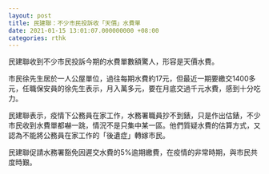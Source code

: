 ```yaml
---
layout: post
title: 民建聯：不少市民投訴收「天價」水費單
date: 2021-01-15 13:01:07.000000000 +08:00
categories: rthk
---
```


民建聯收到不少市民投訴今期的水費單數額驚人，形容是天價水費。

市民徐先生居於一人公屋單位，過往每期水費約17元，但最近一期要繳交1400多元，任職保安員的徐先生表示，月入萬多元，要在月底交過千元水費，感到十分吃力。

民建聯表示，疫情下公務員在家工作，水務署職員抄不到錶，只是作出估錶，不少市民收到水費單都嚇一跳，情況不是只集中某一區。他們質疑水費的估算方式，又認為不能將公務員在家工作的「後遺症」轉嫁市民。

民建聯促請水務署豁免因遲交水費的5%逾期繳費，在疫情的非常時期，與市民共度時艱。
